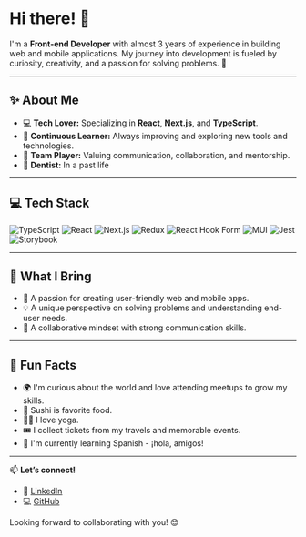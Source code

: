 # Hi there! 👋  

I'm a **Front-end Developer** with almost 3 years of experience in building web and mobile applications. My journey into development is fueled by curiosity, creativity, and a passion for solving problems. 🚀  

---

## ✨ About Me  
- 💻 **Tech Lover:** Specializing in **React**, **Next.js**, and **TypeScript**.  
- 🌱 **Continuous Learner:** Always improving and exploring new tools and technologies.  
- 🤝 **Team Player:** Valuing communication, collaboration, and mentorship.
- 🦷 **Dentist:** In a past life 

---

## 💻 Tech Stack  

![TypeScript](https://img.shields.io/badge/TypeScript-3178C6?style=for-the-badge&logo=typescript&logoColor=white)  ![React](https://img.shields.io/badge/React-61DAFB?style=for-the-badge&logo=react&logoColor=black)  ![Next.js](https://img.shields.io/badge/Next.js-000000?style=for-the-badge&logo=next.js&logoColor=white)  ![Redux](https://img.shields.io/badge/Redux-764ABC?style=for-the-badge&logo=redux&logoColor=white)  ![React Hook Form](https://img.shields.io/badge/React_Hook_Form-EC5990?style=for-the-badge&logo=reacthookform&logoColor=white)  ![MUI](https://img.shields.io/badge/MUI-007FFF?style=for-the-badge&logo=mui&logoColor=white)  ![Jest](https://img.shields.io/badge/Jest-C21325?style=for-the-badge&logo=jest&logoColor=white)  ![Storybook](https://img.shields.io/badge/Storybook-FF4785?style=for-the-badge&logo=storybook&logoColor=white)  

---

## 🎯 What I Bring  
- 🚀 A passion for creating user-friendly web and mobile apps.  
- 💡 A unique perspective on solving problems and understanding end-user needs.  
- 🤝 A collaborative mindset with strong communication skills.  

---

## 🎨 Fun Facts  
- 🌍 I'm curious about the world and love attending meetups to grow my skills.
- 🍣 Sushi is favorite food.  
- 🧘‍♀️ I love yoga.
- 🎟️ I collect tickets from my travels and memorable events.  
- 🥘 I'm currently learning Spanish - ¡hola, amigos!  

---

📫 **Let’s connect!**  
- 💼 [LinkedIn](https://www.linkedin.com/in/olga-pikulska/)
- 💻 [GitHub](https://github.com/OlgaPikulska) 

Looking forward to collaborating with you! 😊


<!--
**OlgaPikulska/OlgaPikulska** is a ✨ _special_ ✨ repository because its `README.md` (this file) appears on your GitHub profile.

Here are some ideas to get you started:

- 🔭 I’m currently working on ...
- 🌱 I’m currently learning ...
- 👯 I’m looking to collaborate on ...
- 🤔 I’m looking for help with ...
- 💬 Ask me about ...
- 📫 How to reach me: ...
- 😄 Pronouns: ...
- ⚡ Fun fact: ...
-->
